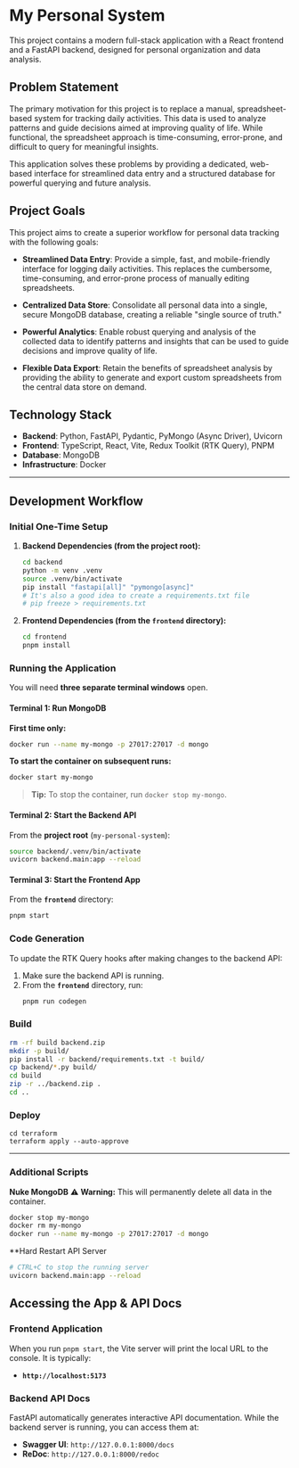 # My Personal System

This project contains a modern full-stack application with a React frontend and a FastAPI backend, designed for personal organization and data analysis.

## Problem Statement

The primary motivation for this project is to replace a manual, spreadsheet-based system for tracking daily activities. This data is used to analyze patterns and guide decisions aimed at improving quality of life. While functional, the spreadsheet approach is time-consuming, error-prone, and difficult to query for meaningful insights.

This application solves these problems by providing a dedicated, web-based interface for streamlined data entry and a structured database for powerful querying and future analysis.

## Project Goals

This project aims to create a superior workflow for personal data tracking with the following goals:

* **Streamlined Data Entry**: Provide a simple, fast, and mobile-friendly interface for logging daily activities. This replaces the cumbersome, time-consuming, and error-prone process of manually editing spreadsheets.

* **Centralized Data Store**: Consolidate all personal data into a single, secure MongoDB database, creating a reliable "single source of truth."

* **Powerful Analytics**: Enable robust querying and analysis of the collected data to identify patterns and insights that can be used to guide decisions and improve quality of life.

* **Flexible Data Export**: Retain the benefits of spreadsheet analysis by providing the ability to generate and export custom spreadsheets from the central data store on demand.

## Technology Stack

* **Backend**: Python, FastAPI, Pydantic, PyMongo (Async Driver), Uvicorn
* **Frontend**: TypeScript, React, Vite, Redux Toolkit (RTK Query), PNPM
* **Database**: MongoDB
* **Infrastructure**: Docker

---

## Development Workflow

### Initial One-Time Setup

1.  **Backend Dependencies (from the project root):**
    ```bash
    cd backend
    python -m venv .venv
    source .venv/bin/activate
    pip install "fastapi[all]" "pymongo[async]"
    # It's also a good idea to create a requirements.txt file
    # pip freeze > requirements.txt
    ```

2.  **Frontend Dependencies (from the `frontend` directory):**
    ```bash
    cd frontend
    pnpm install
    ```

### Running the Application

You will need **three separate terminal windows** open.

#### Terminal 1: Run MongoDB
**First time only:**
```bash
docker run --name my-mongo -p 27017:27017 -d mongo
```

**To start the container on subsequent runs:**
```bash
docker start my-mongo
```
> **Tip:** To stop the container, run `docker stop my-mongo`.

#### Terminal 2: Start the Backend API
From the **project root** (`my-personal-system`):
```bash
source backend/.venv/bin/activate
uvicorn backend.main:app --reload
```

#### Terminal 3: Start the Frontend App
From the **`frontend`** directory:
```bash
pnpm start
```

### Code Generation
To update the RTK Query hooks after making changes to the backend API:

1.  Make sure the backend API is running.
2.  From the **`frontend`** directory, run:
    ```bash
    pnpm run codegen
    ```

### Build
```bash
rm -rf build backend.zip
mkdir -p build/
pip install -r backend/requirements.txt -t build/
cp backend/*.py build/
cd build
zip -r ../backend.zip .
cd ..
```

### Deploy
```baqsh
cd terraform
terraform apply --auto-approve
```

---

### Additional Scripts

**Nuke MongoDB**
⚠️ **Warning:** This will permanently delete all data in the container.
```bash
docker stop my-mongo
docker rm my-mongo
docker run --name my-mongo -p 27017:27017 -d mongo
```

**Hard Restart API Server
```bash
# CTRL+C to stop the running server
uvicorn backend.main:app --reload
```

## Accessing the App & API Docs

### Frontend Application
When you run `pnpm start`, the Vite server will print the local URL to the console. It is typically:
* **`http://localhost:5173`**

### Backend API Docs
FastAPI automatically generates interactive API documentation. While the backend server is running, you can access them at:
* **Swagger UI**: `http://127.0.0.1:8000/docs` 
* **ReDoc**: `http://127.0.0.1:8000/redoc`